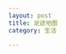 ```yaml
---
layout: post
title: 足迹地图
category: 生活

---
```



<script async src="//jsfiddle.net/laichendong/ubnhk9jy/embed/result/"></script>

